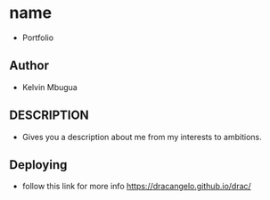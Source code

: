 # name
- Portfolio

## Author
- Kelvin Mbugua 

## DESCRIPTION
- Gives you a description about me from my interests to ambitions.

## Deploying
- follow this link for more info https://dracangelo.github.io/drac/